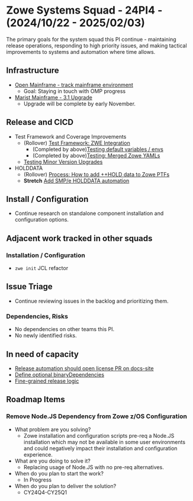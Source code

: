 # Zowe Systems Squad  - 24PI4 - (2024/10/22 - 2025/02/03)

The primary goals for the system squad this PI continue - maintaining release operations, responding to high priority issues, and making tactical improvements to systems and automation where time allows.

## Infrastructure
- [Open Mainframe - track mainframe environment](https://github.com/zowe/zowe-install-packaging/issues/3241)
    * Goal: Staying in touch with OMP progress
- [Marist Mainframe - 3.1 Upgrade](https://github.com/zowe/zowe-install-packaging/issues/3810)
    * Upgrade will be complete by early November.

## Release and CICD
- Test Framework and Coverage Improvements
  - (Rollover) [Test Framework: ZWE Integration](https://github.com/zowe/zowe-install-packaging/issues/3922)
    - (Completed by above)[Testing default variables / envs](https://github.com/zowe/zowe-install-packaging/issues/3406)
    - (Completed by above)[Testing: Merged Zowe YAMLs](https://github.com/zowe/zowe-install-packaging/issues/3407)
  - [Testing Minor Version Upgrades](https://github.com/zowe/zowe-install-packaging/issues/3315)
- HOLDDATA
  - (Rollover) [Process: How to add ++HOLD data to Zowe PTFs](https://github.com/zowe/zowe-install-packaging/issues/3854)
  - **Stretch** [Add SMP/e HOLDDATA automation](https://github.com/zowe/zowe-install-packaging/issues/3119)

## Install / Configuration
- Continue research on standalone component installation and configuration options.

## Adjacent work tracked in other squads

### Installation / Configuration
- `zwe init` JCL refactor

## Issue Triage
- Continue reviewing issues in the backlog and prioritizing them.

### Dependencies, Risks
- No dependencies on other teams this PI. 
- No newly identified risks.

## In need of capacity
- [Release automation should open license PR on docs-site](https://github.com/zowe/zowe-install-packaging/issues/716)
- [Define optional binaryDependencies](https://github.com/zowe/zowe-install-packaging/issues/2940)
- [Fine-grained release logic](https://github.com/zowe/zowe-install-packaging/issues/3285)

## Roadmap Items

### Remove Node.JS Dependency from Zowe z/OS Configuration
- What problem are you solving? 
  * Zowe installation and configuration scripts pre-req a Node.JS installation which may not be available in some user environments and could negatively impact their installation and configuration experience.
- What are you doing to solve it?
  * Replacing usage of Node.JS with no pre-req alternatives.
- When do you plan to start the work? 
  * In Progress
- When do you plan to deliver the solution? 
  * CY24Q4-CY25Q1
